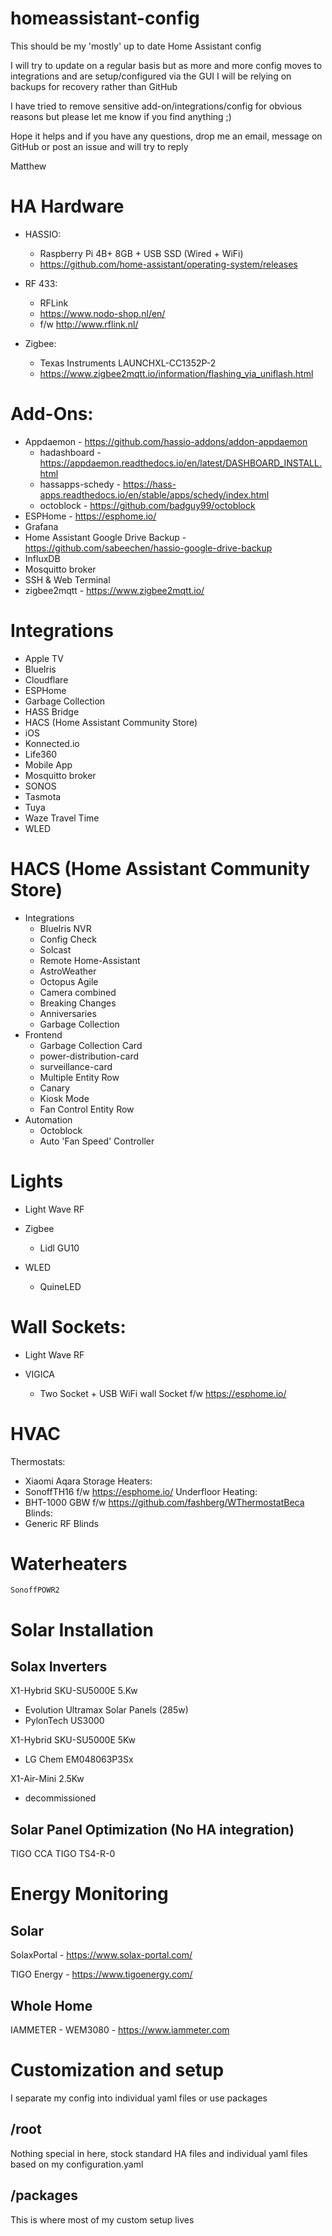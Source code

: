 # homeassistant-config
This should be my 'mostly' up to date Home Assistant config

I will try to update on a regular basis but as more and more config moves to integrations and are setup/configured
via the GUI I will be relying on backups for recovery rather than GitHub

I have tried to remove sensitive add-on/integrations/config for obvious reasons but please let me know if you find anything ;)

Hope it helps and if you have any questions, drop me an email, message on GitHub or post an issue and will try to reply

Matthew

# HA Hardware
- HASSIO:
  - Raspberry Pi 4B+ 8GB + USB SSD (Wired + WiFi)
  - https://github.com/home-assistant/operating-system/releases

- RF 433:
  - RFLink
  - https://www.nodo-shop.nl/en/
  - f/w http://www.rflink.nl/

- Zigbee:
  - Texas Instruments LAUNCHXL-CC1352P-2
  - https://www.zigbee2mqtt.io/information/flashing_via_uniflash.html

# Add-Ons:
- Appdaemon - https://github.com/hassio-addons/addon-appdaemon
  - hadashboard - https://appdaemon.readthedocs.io/en/latest/DASHBOARD_INSTALL.html
  - hassapps-schedy - https://hass-apps.readthedocs.io/en/stable/apps/schedy/index.html
  - octoblock - https://github.com/badguy99/octoblock
- ESPHome - https://esphome.io/
- Grafana
- Home Assistant Google Drive Backup - https://github.com/sabeechen/hassio-google-drive-backup
- InfluxDB
- Mosquitto broker
- SSH & Web Terminal
- zigbee2mqtt - https://www.zigbee2mqtt.io/

# Integrations
- Apple TV
- BlueIris
- Cloudflare
- ESPHome
- Garbage Collection
- HASS Bridge
- HACS (Home Assistant Community Store)
- iOS
- Konnected.io
- Life360
- Mobile App
- Mosquitto broker
- SONOS
- Tasmota
- Tuya
- Waze Travel Time
- WLED

# HACS (Home Assistant Community Store)
- Integrations
  - BlueIris NVR
  - Config Check
  - Solcast
  - Remote Home-Assistant
  - AstroWeather
  - Octopus Agile
  - Camera combined
  - Breaking Changes
  - Anniversaries
  - Garbage Collection
- Frontend
  - Garbage Collection Card
  - power-distribution-card
  - surveillance-card
  - Multiple Entity Row
  - Canary
  - Kiosk Mode
  - Fan Control Entity Row
- Automation
  - Octoblock
  - Auto 'Fan Speed' Controller

# Lights
- Light Wave RF

- Zigbee
  - Lidl GU10

- WLED
  - QuineLED

# Wall Sockets:
- Light Wave RF

- VIGICA
  - Two Socket + USB WiFi wall Socket
    f/w https://esphome.io/

# HVAC
Thermostats:
  - Xiaomi Aqara
Storage Heaters:
  - SonoffTH16
    f/w https://esphome.io/
Underfloor Heating:
  - BHT-1000 GBW
    f/w https://github.com/fashberg/WThermostatBeca
Blinds:
  - Generic RF Blinds

# Waterheaters
    SonoffPOWR2

# Solar Installation
## Solax Inverters
X1-Hybrid SKU-SU5000E 5.Kw
  - Evolution Ultramax Solar Panels (285w)
  - PylonTech US3000

X1-Hybrid SKU-SU5000E 5Kw
  - LG Chem EM048063P3Sx

X1-Air-Mini 2.5Kw
  - decommissioned

## Solar Panel Optimization (No HA integration)
TIGO CCA
TIGO TS4-R-0

# Energy Monitoring
## Solar
SolaxPortal - https://www.solax-portal.com/

TIGO Energy - https://www.tigoenergy.com/
## Whole Home
IAMMETER - WEM3080 - https://www.iammeter.com

# Customization and setup
I separate my config into individual yaml files or use packages

## /root
Nothing special in here, stock standard HA files and individual yaml files based on my configuration.yaml

## /packages
This is where most of my custom setup lives
